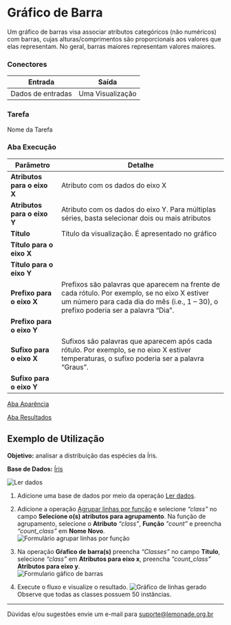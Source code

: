 
# Gráfico de Barra

Um gráfico de barras visa associar atributos categóricos (não numéricos) com barras, cujas alturas/comprimentos são proporcionais aos valores que elas representam. No geral, barras maiores representam valores maiores.

### Conectores
| Entrada | Saída |
| --- | --- |
| Dados de entradas | Uma Visualização |

### Tarefa
Nome da Tarefa

### Aba Execução

| Parâmetro | Detalhe |
| --- | --- |
| **Atributos para o eixo X** | Atributo com os dados do eixo X |
| **Atributos para o eixo Y** | Atributo com os dados do eixo Y. Para múltiplas séries, basta selecionar dois ou mais atributos |
| **Título** | Título da visualização. É apresentado no gráfico |
| **Título para o eixo X** |  |
| **Título para o eixo Y** |  |
| **Prefixo para o eixo X** | Prefixos são palavras que aparecem na frente de cada rótulo. Por exemplo, se no eixo X estiver um número para cada dia do mês (i.e., 1 – 30), o prefixo poderia ser a palavra “Dia”. |
| **Prefixo para o eixo Y** |  |
| **Sufixo para o eixo X** | Sufixos são palavras que aparecem após cada rótulo. Por exemplo, se no eixo X estiver temperaturas, o sufixo poderia ser a palavra “Graus”. |
| **Sufixo para o eixo Y** |  |

[Aba Aparência][1]

[Aba Resultados][2]


## Exemplo de Utilização
**Objetivo:** analisar a distribuição das espécies da Íris.

**Base de Dados:** [Íris][3]
	
![Ler dados](/img/spark/visualizacao-de-dados/grafico-de-barra/image4.png)

1. Adicione uma base de dados por meio da operação [Ler dados][4].
	
2.   Adicione a operação [Agrupar linhas por função][5] e selecione *“class”* no campo **Selecione o(s) atributos para agrupamento**. Na função de agrupamento, selecione o **Atributo** *“class”*, **Função** *"count”* e preencha *“count_class”* em **Nome Novo**. \
	![Formulário agrupar linhas por função](/img/spark/visualizacao-de-dados/grafico-de-barra/image3.png)
	
3. Na operação **Gŕafico de barra(s)** preencha *“Classes”* no campo **Título**, selecione *“class”* em **Atributos para eixo x**, preencha *“count_class”* **Atributos para eixo y**. \
	![Formulario gáfico de barras](/img/spark/visualizacao-de-dados/grafico-de-barra/image2.png)

4. Execute o fluxo e visualize o resultado. 
	![Gráfico de linhas gerado](/img/spark/visualizacao-de-dados/grafico-de-barra/image1.png)\
		Observe que todas as classes possuem 50 instâncias.

----- 
Dúvidas e/ou sugestões envie um e-mail para suporte@lemonade.org.br

[1]: /pt-br/spark/documentacao-geral/aba-aparencia.html
[2]: /pt-br/spark/documentacao-geral/aba-resultados.html
[3]: /pt-br/spark/base-de-dados/#iris
[4]: /pt-br/spark/entrada-e-saida/ler-dados.html
[5]: /pt-br/spark/manipulacao-de-dados/linha-agrupar-por-funcao.html